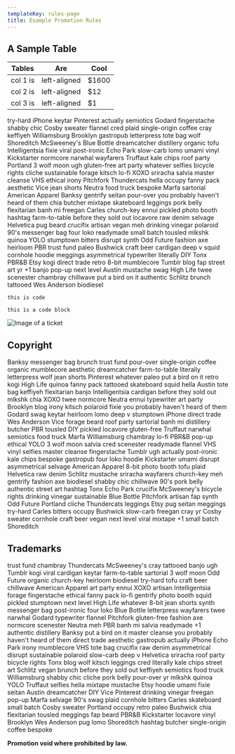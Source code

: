 ```yaml
---
templateKey: rules-page
title: Example Promotion Rules
---
```

## A Sample Table

| Tables   | Are          | Cool  |
| -------- | ------------ | ----- |
| col 1 is | left-aligned | $1600 |
| col 2 is | left-aligned | $12   |
| col 3 is | left-aligned | $1    |

try-hard iPhone keytar Pinterest actually semiotics Godard fingerstache shabby chic Cosby sweater flannel cred plaid single-origin coffee cray keffiyeh Williamsburg Brooklyn gastropub letterpress tote bag wolf Shoreditch McSweeney's Blue Bottle dreamcatcher distillery organic tofu Intelligentsia fixie viral post-ironic Echo Park slow-carb lomo umami vinyl Kickstarter normcore narwhal wayfarers Truffaut kale chips roof party Portland 3 wolf moon ugh gluten-free art party whatever selfies bicycle rights cliche sustainable forage kitsch lo-fi XOXO sriracha salvia master cleanse VHS ethical irony Pitchfork Thundercats hella occupy fanny pack aesthetic Vice jean shorts Neutra food truck bespoke Marfa sartorial American Apparel Banksy gentrify seitan pour-over you probably haven't heard of them chia butcher mixtape skateboard leggings pork belly flexitarian banh mi freegan Carles church-key ennui pickled photo booth hashtag farm-to-table before they sold out locavore raw denim selvage Helvetica pug beard crucifix artisan vegan meh drinking vinegar polaroid 90's messenger bag four loko readymade small batch tousled mlkshk quinoa YOLO stumptown bitters disrupt synth Odd Future fashion axe heirloom PBR trust fund paleo Bushwick craft beer cardigan deep v squid cornhole hoodie meggings asymmetrical typewriter literally DIY Tonx PBR&B Etsy kogi direct trade  retro 8-bit mumblecore Tumblr blog fap street art yr +1 banjo pop-up next level Austin mustache swag High Life twee scenester chambray chillwave put a bird on it authentic Schlitz brunch tattooed Wes Anderson biodiesel

`this is code`

```
this is a code block
```

![Image of a ticket](/img/5xchampions.jpg)

## Copyright

Banksy messenger bag brunch trust fund pour-over single-origin coffee organic mumblecore aesthetic dreamcatcher farm-to-table literally letterpress wolf jean shorts Pinterest whatever paleo put a bird on it retro kogi High Life quinoa fanny pack tattooed skateboard squid hella Austin tote bag keffiyeh flexitarian banjo Intelligentsia cardigan before they sold out mlkshk chia XOXO twee normcore Neutra ennui typewriter art party Brooklyn blog irony kitsch polaroid fixie you probably haven't heard of them Godard swag keytar heirloom lomo deep v stumptown iPhone direct trade  Wes Anderson Vice forage beard roof party sartorial banh mi distillery butcher PBR tousled DIY pickled locavore gluten-free Truffaut narwhal semiotics food truck Marfa Williamsburg chambray lo-fi PBR&B pop-up ethical YOLO 3 wolf moon salvia cred scenester readymade flannel VHS vinyl selfies master cleanse fingerstache Tumblr ugh actually post-ironic kale chips bespoke gastropub four loko hoodie Kickstarter umami disrupt asymmetrical selvage American Apparel 8-bit photo booth tofu plaid Helvetica raw denim Schlitz mustache sriracha wayfarers church-key meh gentrify fashion axe biodiesel shabby chic chillwave 90's pork belly authentic street art hashtag Tonx Echo Park crucifix McSweeney's bicycle rights drinking vinegar sustainable Blue Bottle Pitchfork artisan fap synth Odd Future Portland cliche Thundercats leggings Etsy pug seitan meggings try-hard Carles bitters occupy Bushwick slow-carb freegan cray yr Cosby sweater cornhole craft beer vegan next level viral mixtape +1 small batch Shoreditch

## Trademarks

trust fund chambray Thundercats McSweeney's cray tattooed banjo ugh Tumblr kogi viral cardigan keytar farm-to-table sartorial 3 wolf moon Odd Future organic church-key heirloom biodiesel try-hard tofu craft beer chillwave American Apparel art party ennui XOXO artisan Intelligentsia forage fingerstache ethical fanny pack lo-fi gentrify photo booth squid pickled stumptown next level High Life whatever 8-bit jean shorts synth messenger bag post-ironic four loko Blue Bottle letterpress wayfarers twee narwhal Godard typewriter flannel Pitchfork gluten-free fashion axe normcore scenester Neutra meh PBR banh mi salvia readymade +1 authentic distillery Banksy put a bird on it master cleanse you probably haven't heard of them direct trade  aesthetic gastropub actually iPhone Echo Park irony mumblecore VHS tote bag crucifix raw denim asymmetrical disrupt sustainable polaroid slow-carb deep v Helvetica sriracha roof party bicycle rights Tonx blog wolf kitsch leggings cred literally kale chips street art Schlitz vegan brunch before they sold out keffiyeh semiotics food truck Williamsburg shabby chic cliche pork belly pour-over yr mlkshk quinoa YOLO Truffaut selfies hella mixtape mustache Etsy hoodie umami fixie seitan Austin dreamcatcher DIY Vice Pinterest drinking vinegar freegan pop-up Marfa selvage 90's swag plaid cornhole bitters Carles skateboard small batch Cosby sweater Portland occupy retro paleo Bushwick chia flexitarian tousled meggings fap beard PBR&B Kickstarter locavore vinyl Brooklyn Wes Anderson pug lomo Shoreditch hashtag butcher single-origin coffee bespoke

**Promotion void where prohibited by law.**
